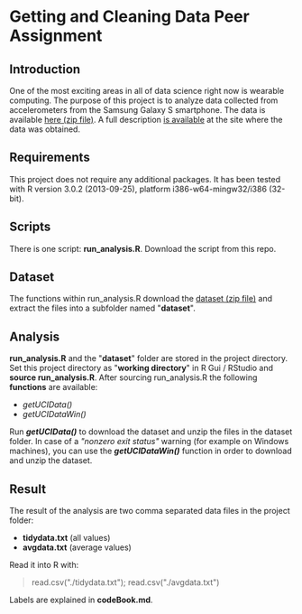 Getting and Cleaning Data Peer Assignment
=========================================
## Introduction
One of the most exciting areas in all of data science right now is wearable computing. The purpose of this project is to analyze data collected from accelerometers from the Samsung Galaxy S smartphone. The data is available [here (zip file)](https://d396qusza40orc.cloudfront.net/getdata%2Fprojectfiles%2FUCI%20HAR%20Dataset.zip). A full description [is available](http://archive.ics.uci.edu/ml/datasets/Human+Activity+Recognition+Using+Smartphones) at the site where the data was obtained.
## Requirements
This project does not require any additional packages. It has been tested with R version 3.0.2 (2013-09-25), platform i386-w64-mingw32/i386 (32-bit).
## Scripts
There is one script: __run_analysis.R__. Download the script from this repo.
## Dataset
The functions within run_analysis.R download the 
[dataset (zip file)](https://d396qusza40orc.cloudfront.net/getdata%2Fprojectfiles%2FUCI%20HAR%20Dataset.zip) and extract the files into a subfolder named "__dataset__". 
## Analysis
__run_analysis.R__ and the "__dataset__" folder are stored in the project directory. Set this project directory as "__working directory__" in R Gui / RStudio and __source run_analysis.R__. After sourcing run_analysis.R the following __functions__ are available:
* _getUCIData()_
* _getUCIDataWin()_

Run *__getUCIData()__* to download the dataset and unzip the files in the dataset folder. In case of a *"nonzero exit status"* warning (for example on Windows machines), you can use the *__getUCIDataWin()__* function in order to download and unzip the dataset.
## Result
The result of the analysis are two comma separated data files in the project folder:
* __tidydata.txt__ (all values)
* __avgdata.txt__ (average values)

Read it into R with:

> read.csv("./tidydata.txt"); read.csv("./avgdata.txt")

Labels are explained in __codeBook.md__.
